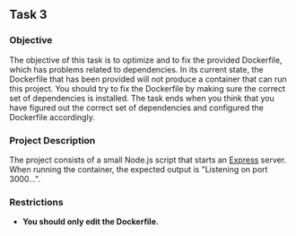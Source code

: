 
## Task 3

### Objective

The objective of this task is to optimize and to fix the provided Dockerfile, which has problems related to dependencies. In its current state, the Dockerfile that has been provided will not produce a container that can run this project. You should try to fix the Dockerfile by making sure the correct set of dependencies is installed. The task ends when you think that you have figured out the correct set of dependencies and configured the Dockerfile accordingly.

### Project Description

The project consists of a small Node.js script that starts an [Express](http://expressjs.com/) server. When running the container, the expected output is "Listening on port 3000...".

### Restrictions

- **You should only edit the Dockerfile.**
